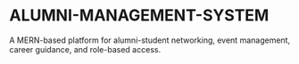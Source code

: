 # ALUMNI-MANAGEMENT-SYSTEM
A MERN-based platform for alumni-student networking, event management, career guidance, and role-based access.
